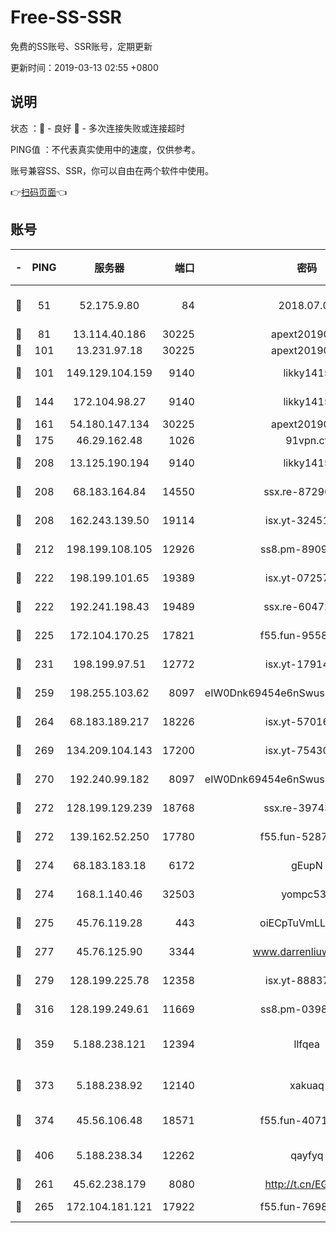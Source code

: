 # Free-SS-SSR

免费的SS账号、SSR账号，定期更新

更新时间：2019-03-13 02:55 +0800

## 说明

状态     ：🙂 - 良好 🙁 - 多次连接失败或连接超时

PING值   ：不代表真实使用中的速度，仅供参考。

账号兼容SS、SSR，你可以自由在两个软件中使用。

👉[扫码页面](https://liesauer.github.io/Free-SS-SSR/)👈

## 账号

|-|PING|服务器|端口|密码|加密方式|区域|
|:----:|:----:|:-----:|-----:|:----:|:----:|:----:|
|🙂|51|52.175.9.80|84|2018.07.07|chacha20-ietf-poly1305|HK|
|🙂|81|13.114.40.186|30225|apext2019006|chacha20|JP|
|🙂|101|13.231.97.18|30225|apext2019006|chacha20|JP|
|🙂|101|149.129.104.159|9140|likky1415|aes-256-cfb|HK|
|🙂|144|172.104.98.27|9140|likky1415|aes-256-cfb|JP|
|🙂|161|54.180.147.134|30225|apext2019006|chacha20|KR|
|🙂|175|46.29.162.48|1026|91vpn.cf|rc4-md5|RU|
|🙂|208|13.125.190.194|9140|likky1415|aes-256-cfb|KR|
|🙂|208|68.183.164.84|14550|ssx.re-87296027|aes-256-cfb|US|
|🙂|208|162.243.139.50|19114|isx.yt-32451698|aes-256-cfb|US|
|🙂|212|198.199.108.105|12926|ss8.pm-89091536|aes-256-cfb|US|
|🙂|222|198.199.101.65|19389|isx.yt-07257333|aes-256-cfb|US|
|🙂|222|192.241.198.43|19489|ssx.re-60472532|aes-256-cfb|US|
|🙂|225|172.104.170.25|17821|f55.fun-95583566|aes-256-cfb|SG|
|🙂|231|198.199.97.51|12772|isx.yt-17914750|aes-256-cfb|US|
|🙂|259|198.255.103.62|8097|eIW0Dnk69454e6nSwuspv9DmS201tQ0D|aes-256-cfb|US|
|🙂|264|68.183.189.217|18226|isx.yt-57016658|aes-256-cfb|SG|
|🙂|269|134.209.104.143|17200|isx.yt-75430258|aes-256-cfb|SG|
|🙂|270|192.240.99.182|8097|eIW0Dnk69454e6nSwuspv9DmS201tQ0D|aes-256-cfb|US|
|🙂|272|128.199.129.239|18768|ssx.re-39743458|aes-256-cfb|SG|
|🙂|272|139.162.52.250|17780|f55.fun-52870038|aes-256-cfb|SG|
|🙂|274|68.183.183.18|6172|gEupN|aes-256-cfb|SG|
|🙂|274|168.1.140.46|32503|yompc535|aes-256-cfb|AU|
|🙂|275|45.76.119.28|443|oiECpTuVmLLxk4Ts|aes-256-cfb|AU|
|🙂|277|45.76.125.90|3344|www.darrenliuwei.com|aes-256-cfb|AU|
|🙂|279|128.199.225.78|12358|isx.yt-88837839|aes-256-cfb|SG|
|🙂|316|128.199.249.61|11669|ss8.pm-03986540|aes-256-cfb|SG|
|🙂|359|5.188.238.121|12394|llfqea|chacha20-ietf-poly1305|BR|
|🙂|373|5.188.238.92|12140|xakuaq|chacha20-ietf-poly1305|BR|
|🙂|374|45.56.106.48|18571|f55.fun-40716763|aes-256-cfb|US|
|🙂|406|5.188.238.34|12262|qayfyq|chacha20-ietf-poly1305|BR|
|🙂|261|45.62.238.179|8080|http://t.cn/EGJIyrl|rc4-md5|CA|
|🙂|265|172.104.181.121|17922|f55.fun-76980489|aes-256-cfb|SG|
